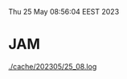Thu 25 May 08:56:04 EEST 2023
# JAM
<a href='./cache/202305/25_08.log'>./cache/202305/25_08.log</a>
